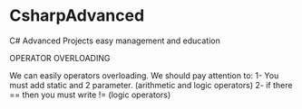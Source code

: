 # CsharpAdvanced
C# Advanced Projects easy management and education

OPERATOR OVERLOADING

We can easily operators overloading. We should pay attention to:
1- You must add static and 2 parameter. (arithmetic and logic operators)
2- if there == then you must write != (logic operators)
